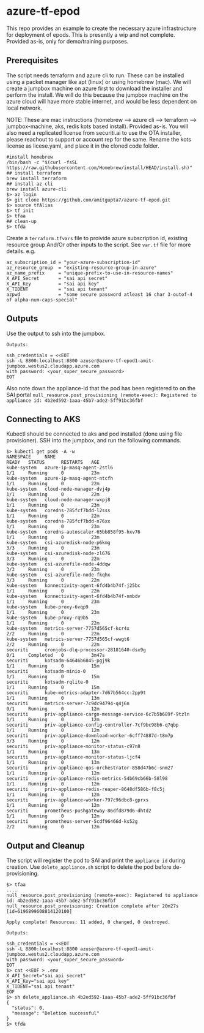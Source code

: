 # azure-tf-epod
This repo provides an example to create the necessary azure infrastructure for deployment of epods. This is presently a wip and not complete. Provided as-is, only for demo/training purposes.

## Prerequisites
The script needs terraform and azure cli to run. These can be installed using a packet manager like apt (linux) or using homebrew (mac). We will create a jumpbox machine on azure first to download the installer and perform the install. We will do this because the jumpbox machine on the azure cloud will have more stable internet, and would be less dependent on local network. 

NOTE: These are mac instructions (homebrew --> azure cli --> terraform --> jumpbox-machine, aks, redis kots based install). Provided as-is. You will also need a replicated license from securiti.ai to use the OTA installer, please reachout to support or account rep for the same. Rename the kots license as licese.yaml, and place it in the cloned code folder. 
```shell
#install homebrew
/bin/bash -c "$(curl -fsSL https://raw.githubusercontent.com/Homebrew/install/HEAD/install.sh)"
## install terraform
brew install terraform
## install az cli
brew install azure-cli
$> az login
$> git clone https://github.com/amitgupta7/azure-tf-epod.git
$> source tfAlias
$> tf init
$> tfaa
## clean-up
$> tfda
```


Create a `terraform.tfvars` file to proivide azure subscription id, existing resource group And/Or other inputs to the script. See `var.tf` file for more details. e.g.
```hcl
az_subscription_id = "your-azure-subscription-id"
az_resource_group  = "existing-resource-group-in-azure"
az_name_prefix     = "unique-prefix-to-use-in-resource-names"
X_API_Secret       = "sai api secret"
X_API_Key          = "sai api key"
X_TIDENT           = "sai api tenant"
azpwd              = "some secure password atleast 16 char 3-outof-4 of alpha-num-caps-special"
```
##  Outputs
Use the output to ssh into the jumpbox. 
```shell
Outputs:

ssh_credentials = <<EOT
ssh -L 8800:localhost:8800 azuser@azure-tf-epod1-amit-jumpbox.westus2.cloudapp.azure.com 
with password: <your_super_secure_password>
EOT
```
Also note down the appliance-id that the pod has been registered to on the SAI portal `null_resource.post_provisioning (remote-exec): Registered to appliance id: 4b2ed592-1aaa-45b7-ade2-5ff91bc36fbf`

##  Connecting to AKS
Kubectl should be connected to aks and pod installed (done using file provisioner). SSH into the jumpbox, and run the following commands.

```shell
$> kubectl get pods -A -w
NAMESPACE     NAME                                                    READY   STATUS      RESTARTS   AGE
kube-system   azure-ip-masq-agent-2stl6                               1/1     Running     0          23m
kube-system   azure-ip-masq-agent-ntcfh                               1/1     Running     0          22m
kube-system   cloud-node-manager-dvj4p                                1/1     Running     0          22m
kube-system   cloud-node-manager-wxpj8                                1/1     Running     0          23m
kube-system   coredns-785fcf7bdd-l2sss                                1/1     Running     0          22m
kube-system   coredns-785fcf7bdd-n76xx                                1/1     Running     0          23m
kube-system   coredns-autoscaler-65bb858f95-hxv76                     1/1     Running     0          23m
kube-system   csi-azuredisk-node-p6kmg                                3/3     Running     0          23m
kube-system   csi-azuredisk-node-zl676                                3/3     Running     0          22m
kube-system   csi-azurefile-node-4ddqw                                3/3     Running     0          23m
kube-system   csi-azurefile-node-fkqhx                                3/3     Running     0          22m
kube-system   konnectivity-agent-6fd4b4b74f-j25bc                     1/1     Running     0          22m
kube-system   konnectivity-agent-6fd4b4b74f-nmbdv                     1/1     Running     0          23m
kube-system   kube-proxy-6vqp9                                        1/1     Running     0          23m
kube-system   kube-proxy-rq9b5                                        1/1     Running     0          22m
kube-system   metrics-server-7757d565cf-kcr4x                         2/2     Running     0          22m
kube-system   metrics-server-7757d565cf-wwgt6                         2/2     Running     0          22m
securiti      cronjobs-dlq-processor-28181640-dsx9g                   0/1     Completed   0          3m47s
securiti      kotsadm-64646b6845-pgj9k                                1/1     Running     0          15m
securiti      kotsadm-minio-0                                         1/1     Running     0          15m
securiti      kotsadm-rqlite-0                                        1/1     Running     0          15m
securiti      kube-metrics-adapter-7d67b564cc-2pp9t                   1/1     Running     0          13m
securiti      metrics-server-7c9dc94794-q4j6n                         0/1     Running     0          12m
securiti      priv-appliance-cargo-message-service-6c7b5b689f-9tzln   1/1     Running     0          12m
securiti      priv-appliance-config-controller-7cf9bc98b6-q7qbp       1/1     Running     0          12m
securiti      priv-appliance-download-worker-6cff74887d-t8m7p         3/3     Running     0          12m
securiti      priv-appliance-monitor-status-c97n8                     1/1     Running     0          13m
securiti      priv-appliance-monitor-status-ljcf4                     1/1     Running     0          13m
securiti      priv-appliance-qos-orchestrator-858d47b6c-snm27         1/1     Running     0          12m
securiti      priv-appliance-redis-metrics-54b69cb66b-58l98           1/1     Running     0          12m
securiti      priv-appliance-redis-reaper-8648df586b-f8c5j            1/1     Running     0          12m
securiti      priv-appliance-worker-797c96dbc8-gprxs                  1/1     Running     0          12m
securiti      prometheus-pushgateway-86dfd879d6-dhtd2                 1/1     Running     0          12m
securiti      prometheus-server-5cdf96466d-ks52g                      2/2     Running     0          12m
```
##  Output and Cleanup

The script will register the pod to SAI and print the `appliance id` during creation. Use `delete_appliance.sh` script to delete the pod before de-provisioning. 

```shell
$> tfaa
....
null_resource.post_provisioning (remote-exec): Registered to appliance id: 4b2ed592-1aaa-45b7-ade2-5ff91bc36fbf
null_resource.post_provisioning: Creation complete after 20m27s [id=6196899608814120100]

Apply complete! Resources: 11 added, 0 changed, 0 destroyed.

Outputs:

ssh_credentials = <<EOT
ssh -L 8800:localhost:8800 azuser@azure-tf-epod1-amit-jumpbox.westus2.cloudapp.azure.com 
with password: <your_super_secure_password>
EOT
$> cat <<EOF > .env
X_API_Secret="sai api secret"
X_API_Key="sai api key"
X_TIDENT="sai api tenant"
EOF
$> sh delete_appliance.sh 4b2ed592-1aaa-45b7-ade2-5ff91bc36fbf
{
  "status": 0,
  "message": "Deletion successful"
}
$> tfda
```
